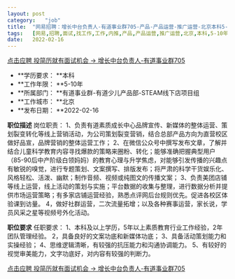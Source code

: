 ```yaml
---
layout:	post
category:	"job"
title:	"网易招聘：增长中台负责人-有道事业群705-产品-产品运营-推广运营-北京本科5-10年"
tags:	[网易,招聘,面试,找工作,工作,内推,产品,产品运营,推广运营,北京,本科,5-10年]
date:	2022-02-16
---
```


[点击应聘 投简历就有面试机会 -> 增长中台负责人-有道事业群705](http://mobile.bole.netease.com/bole/boleDetail?id=37282&employeeId=346f03c3cda5f04c&key=all)



- **学历要求： **本科
- **工作年限： **5-10年
- **所属部门： **有道事业群-有道少儿产品部-STEAM线下店项目组
- **工作城市： **北京
- **发布日期： **2022-02-16



**职位描述**
岗位职责：
1、负责有道素质成长中心品牌宣传、新媒体的整体运营、策划裂变转化等线上营销活动，为公司策划裂变营销，结合总部产品方向为直营校区做好品宣，品牌营销的整体运营工作；
2、在微信公众号中撰写发布文章，了解并结合儿童科学教育内容寻找爆款的策略来圈粉、转化；能够准确把握典型用户（85-90后中产阶级白领妈妈）的教育心理与升学焦虑，对能够引发传播的兴趣点有敏锐的嗅觉，进行专题策划、文案撰写、排版发布；将严肃的科学干货娱乐化、风格轻松、活泼、幽默；制作音频、视频或纯图文的传播文案；
3、负责美团店铺等线上运营，线上活动的策划与实施；平台数据的收集与整理，进行数据分析并提供市场运营策略；有多家店铺运营经验，熟悉点评网后台规则优先。促进各校区体验课到访量。
4，做好社群运营，二次流量拓增；以及各种赛事运营，家长说，学员风采之星等视频号外化活动。



**职位要求**
任职要求：
1、本科及以上学历，5年以上素质教育行业工作经验，2年团队管理经验。 
2，具备良好的文案功底和新媒体功底；
3、具备活动策划能力和实操经验；
4、思维逻辑清晰，有较强的抗压能力和沟通协调能力。
5、有较好的视觉审美能力，文字功底好，对内容有较强的判断力。



[点击应聘 投简历就有面试机会 -> 增长中台负责人-有道事业群705](http://mobile.bole.netease.com/bole/boleDetail?id=37282&employeeId=346f03c3cda5f04c&key=all)